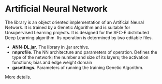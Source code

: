 # Artificial Neural Network

The library is an object oriented implementation of an Artificial Neural Network.
It is trained by a Genetic Algorithm and is suitable for Unsupervised Learning projects.
It is designed for the SFC-E distributed Deep Learning algorithm. 
Its operation is determined by two editable files.

* **ANN-DL.jar**. The library in .jar archive.
* **nnprofile**. The NN architecture and parameters of operation. Defines the type of the network; the number and size of its layers; the activation functions; bias and edge weight domain
* **gasettings**. Parameters of running the training Genetic Algorithm.

[More details.](https://rodispantelis.github.io/SFC-Embedding/DataCenters)